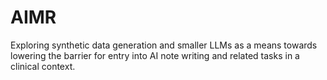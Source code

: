 # AIMR
Exploring synthetic data generation and smaller LLMs as a means towards lowering the barrier for entry into AI note writing and related tasks in a clinical context. 
